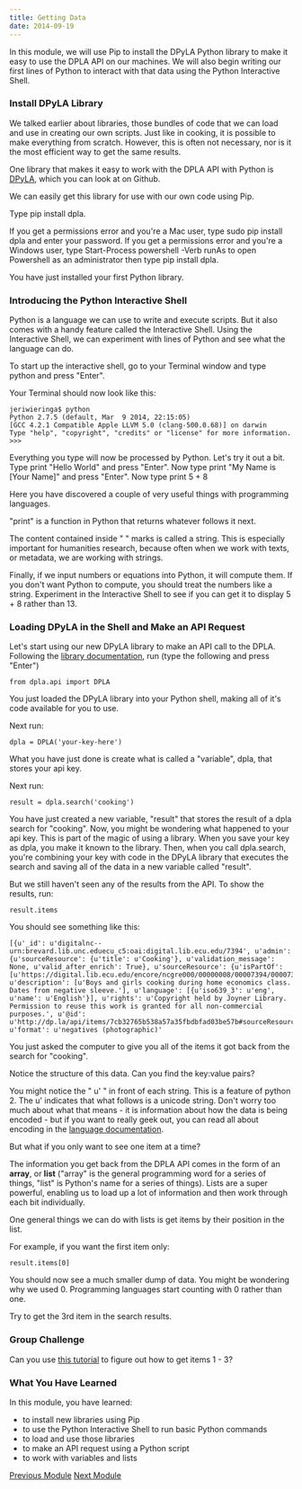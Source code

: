 ```yaml
---
title: Getting Data
date: 2014-09-19
---
```


In this module, we will use Pip to install the DPyLA Python library to make it easy to use the DPLA API on our machines. We will also begin writing our first lines of Python to interact with that data using the Python Interactive Shell.

### Install DPyLA Library

We talked earlier about libraries, those bundles of code that we can load and use in creating our own scripts. Just like in cooking, it is possible to make everything from scratch. However, this is often not necessary, nor is it the most efficient way to get the same results. 

One library that makes it easy to work with the DPLA API with Python is [DPyLA](https://github.com/bibliotechy/DPyLA), which you can look at on Github.

We can easily get this library for use with our own code using Pip.

Type <span class="command">pip install dpla</span>. 

If you get a permissions error and you're a Mac user, type <span class="command">sudo pip install dpla</span> and enter your password. If you get a permissions error and you're a Windows user, type <span class="command">Start-Process powershell -Verb runAs</span> to open Powershell as an administrator then type <span class="command">pip install dpla</span>.

You have just installed your first Python library.

### Introducing the Python Interactive Shell

Python is a language we can use to write and execute scripts. But it also comes with a handy feature called the Interactive Shell. Using the Interactive Shell, we can experiment with lines of Python and see what the language can do. 

To start up the interactive shell, go to your Terminal window and type <span class="command">python</span> and press "Enter".

Your Terminal should now look like this:

	jeriwieringa$ python
	Python 2.7.5 (default, Mar  9 2014, 22:15:05)
	[GCC 4.2.1 Compatible Apple LLVM 5.0 (clang-500.0.68)] on darwin
	Type "help", "copyright", "credits" or "license" for more information.
	>>>

Everything you type will now be processed by Python. Let's try it out a bit. Type <span class="command">print "Hello World"</span> and press "Enter". Now type <span class="command">print "My Name is [Your Name]"</span> and press "Enter". Now type <span class="command">print 5 + 8</span>

Here you have discovered a couple of very useful things with programming languages. 

"print" is a function in Python that returns whatever follows it next. 

The content contained inside " " marks is called a string. This is especially important for humanities research, because often when we work with texts, or metadata, we are working with strings.

Finally, if we input numbers or equations into Python, it will compute them. If you don't want Python to compute, you should treat the numbers like a string. Experiment in the Interactive Shell to see if you can get it to display <span class="command">5 + 8</span> rather than <span class="command">13</span>.

### Loading DPyLA in the Shell and Make an API Request

Let's start using our new DPyLA library to make an API call to the DPLA. Following the [library documentation](https://github.com/bibliotechy/DPyLA), run (type the following and press "Enter") 

	from dpla.api import DPLA 

You just loaded the DPyLA library into your Python shell, making all of it's code available for you to use.

Next run:
	
	dpla = DPLA('your-key-here')

What you have just done is create what is called a "variable", dpla, that stores your api key.

Next run:

	result = dpla.search('cooking')

You have just created a new variable, "result" that stores the result of a dpla search for "cooking". Now, you might be wondering what happened to your api key. This is part of the magic of using a library. When you save your key as dpla, you make it known to the library. Then, when you call dpla.search, you're combining your key with code in the DPyLA library that executes the search and saving all of the data in a new variable called "result". 

But we still haven't seen any of the results from the API. To show the results, run:

	result.items

You should see something like this:

	[{u'_id': u'digitalnc--urn:brevard.lib.unc.eduecu_c5:oai:digital.lib.ecu.edu/7394', u'admin': {u'sourceResource': {u'title': u'Cooking'}, u'validation_message': None, u'valid_after_enrich': True}, u'sourceResource': {u'isPartOf': [u'https://digital.lib.ecu.edu/encore/ncgre000/00000008/00007394/00007394_tn_0001.gif'], u'description': [u'Boys and girls cooking during home economics class. Dates from negative sleeve.'], u'language': [{u'iso639_3': u'eng', u'name': u'English'}], u'rights': u'Copyright held by Joyner Library. Permission to reuse this work is granted for all non-commercial purposes.', u'@id': u'http://dp.la/api/items/7cb32765b538a57a35fbdbfad03be57b#sourceResource', u'format': u'negatives (photographic)'

You just asked the computer to give you all of the items it got back from the search for "cooking". 

Notice the structure of this data. Can you find the key:value pairs? 

You might notice the " u' " in front of each string. This is a feature of python 2. The u' indicates that what follows is a unicode string. Don't worry too much about what that means - it is information about how the data is being encoded - but if you want to really geek out, you can read all about encoding in the [language documentation](https://docs.python.org/2/tutorial/introduction.html#unicode-strings).

But what if you only want to see one item at a time?

The information you get back from the DPLA API comes in the form of an **array**, or **list** ("array" is the general programming word for a series of things, "list" is Python's name for a series of things). Lists are a super powerful, enabling us to load up a lot of information and then work through each bit individually.

One general things we can do with lists is get items by their position in the list. 

For example, if you want the first item only:

	result.items[0]

You should now see a much smaller dump of data. You might be wondering why we used 0. Programming languages start counting with 0 rather than one.

Try to get the 3rd item in the search results. 

### Group Challenge

Can you use [this tutorial](http://effbot.org/zone/python-list.htm) to figure out how to get items 1 - 3?	


### What You Have Learned

In this module, you have learned:

- to install new libraries using Pip
- to use the Python Interactive Shell to run basic Python commands
- to load and use those libraries
- to make an API request using a Python script
- to work with variables and lists

<span class="left">[Previous Module](module02.html)</span>
<span class="right">[Next Module](module04.html)</span>
